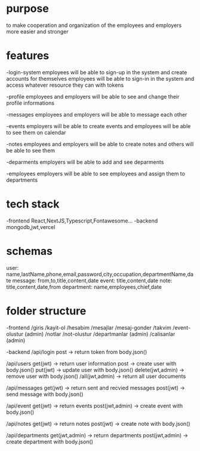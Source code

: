 # purpose

to make cooperation and organization of the employees and employers more easier and stronger

# features

-login-system
employees will be able to sign-up in the system and create accounts for themselves
employees will be able to sign-in in the system and access whatever resource they can with tokens

-profile
employees and employers will be able to see and change their profile informations

-messages
employees and employers will be able to message each other

-events
employers will be able to create events and employees will be able to see them on calendar

-notes
employees and employers will be able to create notes and others will be able to see them

-deparments
employers will be able to add and see deparments

-employees
employers will be able to see employees and assign them to departments

# tech stack

-frontend
React,NextJS,Typescript,Fontawesome...
-backend
mongodb,jwt,vercel

# schemas

user: name,lastName,phone,email,password,city,occupation,departmentName,date
message: from,to,title,content,date
event: title,content,date
note: title,content,date,from
department: name,employees,chief,date

# folder structure

-frontend
/giris
/kayit-ol
/hesabim
/mesajlar
/mesaj-gonder
/takvim
/event-olustur (admin)
/notlar
/not-olustur
/departmanlar (admin)
/calisanlar (admin)

-backend
/api/login
post -> return token from body.json()

/api/users
get(jwt) -> return user information
post -> create user with body.json()
put(jwt) -> update user with body.json()
delete(jwt,admin) -> remove user with body.json()
/all(jwt,admin) -> return all user documents

/api/messages
get(jwt) -> return sent and recvied messages
post(jwt) -> send message with body.json()

/api/event
get(jwt) -> return events
post(jwt,admin) -> create event with body.json()

/api/notes
get(jwt) -> return notes
post(jwt) -> create note with body.json()

/api/departments
get(jwt,admin) -> return departments
post(jwt,admin) -> create department with body.json()
